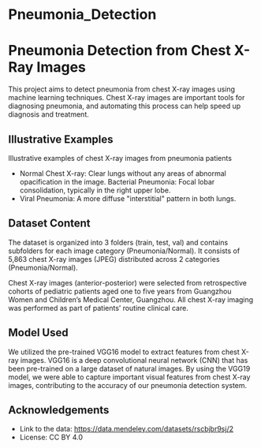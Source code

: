 # Pneumonia_Detection


# Pneumonia Detection from Chest X-Ray Images
This project aims to detect pneumonia from chest X-ray images using machine learning techniques. Chest X-ray images are important tools for diagnosing pneumonia, and automating this process can help speed up diagnosis and treatment.

## Illustrative Examples
Illustrative examples of chest X-ray images from pneumonia patients

* Normal Chest X-ray: Clear lungs without any areas of abnormal opacification in the image.
Bacterial Pneumonia: Focal lobar consolidation, typically in the right upper lobe.
* Viral Pneumonia: A more diffuse "interstitial" pattern in both lungs.
## Dataset Content
The dataset is organized into 3 folders (train, test, val) and contains subfolders for each image category (Pneumonia/Normal). It consists of 5,863 chest X-ray images (JPEG) distributed across 2 categories (Pneumonia/Normal).

Chest X-ray images (anterior-posterior) were selected from retrospective cohorts of pediatric patients aged one to five years from Guangzhou Women and Children’s Medical Center, Guangzhou. All chest X-ray imaging was performed as part of patients’ routine clinical care.

## Model Used
We utilized the pre-trained VGG16 model to extract features from chest X-ray images. VGG16 is a deep convolutional neural network (CNN) that has been pre-trained on a large dataset of natural images. By using the VGG19 model, we were able to capture important visual features from chest X-ray images, contributing to the accuracy of our pneumonia detection system.

## Acknowledgements
* Link to the data: https://data.mendeley.com/datasets/rscbjbr9sj/2
* License: CC BY 4.0
